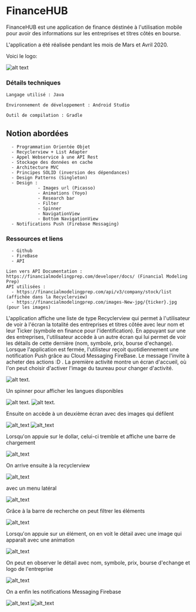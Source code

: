 # FinanceHUB

FinanceHUB est une application de finance déstinée à l'utilisation mobile pour avoir des informations sur les entreprises et titres côtés en bourse.

L'application a été réalisée pendant les mois de Mars et Avril 2020.

Voici le logo:

![alt text](https://github.com/FilippoEsiea/FinanceHUB/blob/master/logo.PNG)


### Détails techniques


```
Langage utilisé : Java

Environnement de développement : Android Studio

Outil de compilation : Gradle
```



## Notion abordées

```
  - Programmation Orientée Objet
  - Recyclerview + List Adapter
  - Appel Webservice à une API Rest
  - Stockage des données en cache
  - Architecture MVC
  - Principes SOLID (inversion des dépendances)
  - Design Patterns (Singleton)
  - Design :
            - Images url (Picasso)
            - Animations (Yoyo)
            - Research bar
            - Filter
            - Spinner
            - NavigationView
            - Bottom NavigationView    
  - Notifications Push (Firebase Messaging)
```

### Ressources et liens

```
  - Github
  - FireBase
  - API
  
Lien vers API Documentation : https://financialmodelingprep.com/developer/docs/ (Financial Modeling Prep)
API utilisées : 
  - https://financialmodelingprep.com/api/v3/company/stock/list (affichée dans la Recyclerview)
  - https://financialmodelingprep.com/images-New-jpg/{ticker}.jpg (pour les images)

```

L'application affiche une liste de type Recyclerview qui permet à l'utilisateur de voir à l'écran la totalité des entreprises et titres côtée avec leur nom et leur Ticker (symbole en finance pour l'identification). En appuyant sur une des entreprises, l'utilisateur accède à un autre écran qui lui permet de voir les détails de cette dernière (nom, symbole, prix, bourse d'echange). Lorsque l'application est fermée, l'utilisteur reçoit quotidiennement une notification Push grâce au Cloud Messaging FireBase. Le message l'invite à acheter des actions :D .
La première activité montre un écran d'accueil, où l'on peut choisir d'activer l'image du taureau pour changer d'activité. 

![alt text](https://github.com/FilippoEsiea/FinanceHUB/blob/master/Image%201.PNG).

Un spinner pour afficher les langues disponibles

![alt text](https://github.com/FilippoEsiea/FinanceHUB/blob/master/%C3%A9cran1b.PNG).
![alt text](https://github.com/FilippoEsiea/FinanceHUB/blob/master/%C3%A9cran1c.PNG).

Ensuite on accède à un deuxième écran avec des images qui défilent

![alt_text](https://github.com/FilippoEsiea/FinanceHUB/blob/master/2%C3%A9cranaa.PNG)
![alt_text](https://github.com/FilippoEsiea/FinanceHUB/blob/master/2%C3%A9cranab.PNG)

Lorsqu'on appuie sur le dollar, celui-ci tremble et affiche une barre de chargement

![alt_text](https://github.com/FilippoEsiea/FinanceHUB/blob/master/2%C3%A9cranb.PNG)

On arrive ensuite à la recyclerview

![alt_text](https://github.com/FilippoEsiea/FinanceHUB/blob/master/%C3%A9cran3a.PNG)

avec un menu latéral

![alt_text](https://github.com/FilippoEsiea/FinanceHUB/blob/master/%C3%A9cran3b.PNG)

Grâce à la barre de recherche on peut filtrer les éléments

![alt_text](https://github.com/FilippoEsiea/FinanceHUB/blob/master/%C3%A9cran3c.PNG)

Lorsqu'on appuie sur un élément, on en voit le détail avec une image qui apparaît avec une animation

![alt_text](https://github.com/FilippoEsiea/FinanceHUB/blob/master/%C3%A9cran3d.PNG)

On peut en observer le détail avec nom, symbole, prix, bourse d'echange et logo de l'entreprise

![alt_text](https://github.com/FilippoEsiea/FinanceHUB/blob/master/%C3%A9cran3e.PNG)

On a enfin les notifications Messaging Firebase

![alt_text](https://github.com/FilippoEsiea/FinanceHUB/blob/master/firebase.PNG)
![alt_text](https://github.com/FilippoEsiea/FinanceHUB/blob/master/notificationFirebase.PNG)
